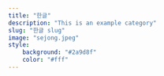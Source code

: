 ```yaml
---
title: "한글"
description: "This is an example category"
slug: "한글 slug"
image: "sejong.jpeg"
style:
    background: "#2a9d8f"
    color: "#fff"
---
```


